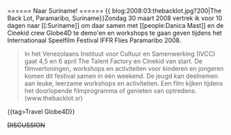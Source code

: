 ====== Naar Suriname! ======
{{  blog:2008:03:thebacklot.jpg?200|The Back Lot, Paramaribo, Suriname}}Zondag 30 maart 2008 vertrek ik voor 10 dagen naar [[:Suriname]] om daar samen met [[people:Danica Mast]] en de Cinekid crew Globe4D te demo'en en workshops te gaan geven tijdens het Internationaal Speelfilm Festival IFFR Flies Paramaribo 2008. 

<blockquote>In het Venezolaans Instituut voor Cultuur en Samenwerking (IVCC) gaat 4,5 en 6 april The Talent Factory en Cinekid van start. De filmvertoningen, workshops en activiteiten voor kinderen en jongeren komen dit festival samen in één weekend. De jeugd kan deelnemen aan leuke, leerzame workshops en activiteiten. Een film kijken tijdens het doorlopende filmprogramma of genieten van optredens. (www.thebacklot.sr)</blockquote>

{{tag>Travel Globe4D}}


~~DISCUSSION~~

